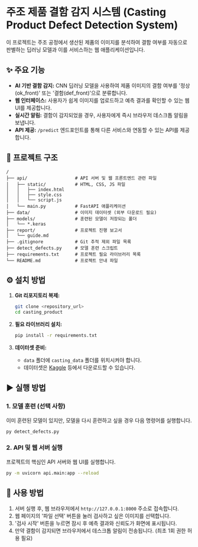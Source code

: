 
# 주조 제품 결함 감지 시스템 (Casting Product Defect Detection System)

이 프로젝트는 주조 공정에서 생산된 제품의 이미지를 분석하여 결함 여부를 자동으로 판별하는 딥러닝 모델과 이를 서비스하는 웹 애플리케이션입니다.

## ✨ 주요 기능

- **AI 기반 결함 감지:** CNN 딥러닝 모델을 사용하여 제품 이미지의 결함 여부를 '정상(ok_front)' 또는 '결함(def_front)'으로 분류합니다.
- **웹 인터페이스:** 사용자가 쉽게 이미지를 업로드하고 예측 결과를 확인할 수 있는 웹 UI를 제공합니다.
- **실시간 알림:** 결함이 감지되었을 경우, 사용자에게 즉시 브라우저 데스크톱 알림을 보냅니다.
- **API 제공:** `/predict` 엔드포인트를 통해 다른 서비스와 연동할 수 있는 API를 제공합니다.

## 📂 프로젝트 구조

```
/
├── api/                  # API 서버 및 웹 프론트엔드 관련 파일
│   ├── static/           # HTML, CSS, JS 파일
│   │   ├── index.html
│   │   ├── style.css
│   │   └── script.js
│   └── main.py           # FastAPI 애플리케이션
├── data/                 # 이미지 데이터셋 (외부 다운로드 필요)
├── models/               # 훈련된 모델이 저장되는 폴더
│   └── *.keras
├── report/               # 프로젝트 진행 보고서
│   └── guide.md
├── .gitignore            # Git 추적 제외 파일 목록
├── detect_defects.py     # 모델 훈련 스크립트
├── requirements.txt      # 프로젝트 필요 라이브러리 목록
└── README.md             # 프로젝트 안내 파일
```

## ⚙️ 설치 방법

1.  **Git 리포지토리 복제:**
    ```bash
    git clone <repository_url>
    cd casting_product
    ```

2.  **필요 라이브러리 설치:**
    ```bash
    pip install -r requirements.txt
    ```

3.  **데이터셋 준비:**
    - `data` 폴더에 `casting_data` 폴더를 위치시켜야 합니다.
    - 데이터셋은 [Kaggle](https://www.kaggle.com/datasets/ravirajsinh45/real-life-industrial-dataset-of-casting-product) 등에서 다운로드할 수 있습니다.

## ▶️ 실행 방법

### 1. 모델 훈련 (선택 사항)

이미 훈련된 모델이 있지만, 모델을 다시 훈련하고 싶을 경우 다음 명령어를 실행합니다.

```bash
py detect_defects.py
```

### 2. API 및 웹 서버 실행

프로젝트의 핵심인 API 서버와 웹 UI를 실행합니다.

```bash
py -m uvicorn api.main:app --reload
```

## 🚀 사용 방법

1.  서버 실행 후, 웹 브라우저에서 `http://127.0.0.1:8000` 주소로 접속합니다.
2.  웹 페이지의 '파일 선택' 버튼을 눌러 검사하고 싶은 이미지를 선택합니다.
3.  '검사 시작' 버튼을 누르면 잠시 후 예측 결과와 신뢰도가 화면에 표시됩니다.
4.  만약 결함이 감지되면 브라우저에서 데스크톱 알림이 전송됩니다. (최초 1회 권한 허용 필요)

